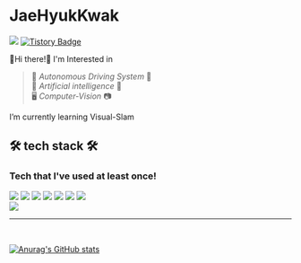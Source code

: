 JaeHyukKwak
===========

<img src="https://img.shields.io/badge/jasonkwak0120@gmail.com-d14836?style=flat-square&logo=Gmail&logoColor=white"/></a> [![Tistory Badge](https://img.shields.io/badge/Tech%20Blog-555263?style=flat&logoColor=white)](https://https://studyroom-99.tistory.com/)

👋Hi there!👋
I'm Interested in 
>🚙 _Autonomous Driving System_ 🚙  
🤖 _Artificial intelligence_ 🤖  
🖥 _Computer-Vision_ 📷  

I’m currently learning Visual-Slam


🛠 tech stack 🛠
----------------
### Tech that I've used at least once!

<img src="https://img.shields.io/badge/Python-3766AB?style=flat-square&logo=Python&logoColor=white"/></a> <img src="https://img.shields.io/badge/C++-00599C?style=flat-square&logo=C%2B%2B&logoColor=white"/></a> <img src="https://img.shields.io/badge/C-A8B9CC?style=flat-square&logo=C&logoColor=white"/></a> <img src="https://img.shields.io/badge/ROS-22314E?style=flat-square&logo=ROS&logoColor=white"/></a> <img src="https://img.shields.io/badge/Linux-EB001B?style=flat-square&logo=Linux&logoColor=white"/></a> <img src="https://img.shields.io/badge/Vscode-007ACC?style=flat-square&logo=Visual Studio Code&logoColor=white"/></a> 
 <img src="https://img.shields.io/badge/Ubuntu-EB001B?style=flat-square&logo=Ubuntu&logoColor=white"/></a>  
<img src="https://img.shields.io/badge/git-1A1A1A?style=flat-square&logo=git&logoColor=white"/></a>  

-----------------------------
<br>

[![Anurag's GitHub stats](https://github-readme-stats.vercel.app/api?username=KwakJaeHyuk)](https://github.com/anuraghazra/github-readme-stats) 

